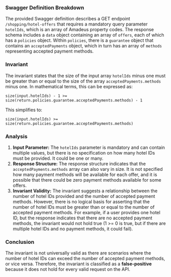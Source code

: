 ### Swagger Definition Breakdown
The provided Swagger definition describes a GET endpoint `/shopping/hotel-offers` that requires a mandatory query parameter `hotelIds`, which is an array of Amadeus property codes. The response schema includes a `data` object containing an array of `offers`, each of which has a `policies` object. Within `policies`, there is a `guarantee` object that contains an `acceptedPayments` object, which in turn has an array of `methods` representing accepted payment methods.

### Invariant
The invariant states that the size of the input array `hotelIds` minus one must be greater than or equal to the size of the array `acceptedPayments.methods` minus one. In mathematical terms, this can be expressed as:

    size(input.hotelIds) - 1 >= size(return.policies.guarantee.acceptedPayments.methods) - 1

This simplifies to:

    size(input.hotelIds) >= size(return.policies.guarantee.acceptedPayments.methods)

### Analysis
1. **Input Parameter:** The `hotelIds` parameter is mandatory and can contain multiple values, but there is no specification on how many hotel IDs must be provided. It could be one or many.
2. **Response Structure:** The response structure indicates that the `acceptedPayments.methods` array can also vary in size. It is not specified how many payment methods will be available for each offer, and it is possible that there could be zero payment methods available for some offers.
3. **Invariant Validity:** The invariant suggests a relationship between the number of hotel IDs provided and the number of accepted payment methods. However, there is no logical basis for asserting that the number of hotel IDs must be greater than or equal to the number of accepted payment methods. For example, if a user provides one hotel ID, but the response indicates that there are no accepted payment methods, the invariant would not hold true (1 >= 0 is true, but if there are multiple hotel IDs and no payment methods, it could fail).

### Conclusion
The invariant is not universally valid as there are scenarios where the number of hotel IDs can exceed the number of accepted payment methods, or vice versa. Therefore, the invariant is classified as a **false-positive** because it does not hold for every valid request on the API.
